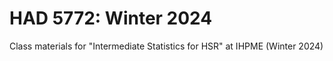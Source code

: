 # HAD 5772: Winter 2024
 Class materials for "Intermediate Statistics for HSR" at IHPME (Winter 2024)
